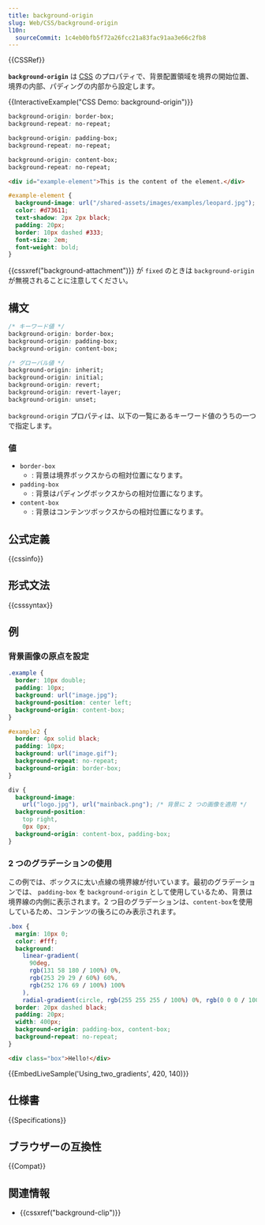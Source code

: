 ```yaml
---
title: background-origin
slug: Web/CSS/background-origin
l10n:
  sourceCommit: 1c4eb0bfb5f72a26fcc21a83fac91aa3e66c2fb8
---
```


{{CSSRef}}

**`background-origin`** は [CSS](/ja/docs/Web/CSS) のプロパティで、背景配置領域を境界の開始位置、境界の内部、パディングの内部から設定します。

{{InteractiveExample("CSS Demo: background-origin")}}

```css interactive-example-choice
background-origin: border-box;
background-repeat: no-repeat;
```

```css interactive-example-choice
background-origin: padding-box;
background-repeat: no-repeat;
```

```css interactive-example-choice
background-origin: content-box;
background-repeat: no-repeat;
```

```html interactive-example
<div id="example-element">This is the content of the element.</div>
```

```css interactive-example
#example-element {
  background-image: url("/shared-assets/images/examples/leopard.jpg");
  color: #d73611;
  text-shadow: 2px 2px black;
  padding: 20px;
  border: 10px dashed #333;
  font-size: 2em;
  font-weight: bold;
}
```

{{cssxref("background-attachment")}} が `fixed` のときは `background-origin` が無視されることに注意してください。

## 構文

```css
/* キーワード値 */
background-origin: border-box;
background-origin: padding-box;
background-origin: content-box;

/* グローバル値 */
background-origin: inherit;
background-origin: initial;
background-origin: revert;
background-origin: revert-layer;
background-origin: unset;
```

`background-origin` プロパティは、以下の一覧にあるキーワード値のうちの一つで指定します。

### 値

- `border-box`
  - : 背景は境界ボックスからの相対位置になります。
- `padding-box`
  - : 背景はパディングボックスからの相対位置になります。
- `content-box`
  - : 背景はコンテンツボックスからの相対位置になります。

## 公式定義

{{cssinfo}}

## 形式文法

{{csssyntax}}

## 例

### 背景画像の原点を設定

```css
.example {
  border: 10px double;
  padding: 10px;
  background: url("image.jpg");
  background-position: center left;
  background-origin: content-box;
}
```

```css
#example2 {
  border: 4px solid black;
  padding: 10px;
  background: url("image.gif");
  background-repeat: no-repeat;
  background-origin: border-box;
}
```

```css
div {
  background-image:
    url("logo.jpg"), url("mainback.png"); /* 背景に 2 つの画像を適用 */
  background-position:
    top right,
    0px 0px;
  background-origin: content-box, padding-box;
}
```

### 2 つのグラデーションの使用

この例では、ボックスに太い点線の境界線が付いています。最初のグラデーションでは、 `padding-box` を `background-origin` として使用しているため、背景は境界線の内側に表示されます。2 つ目のグラデーションは、`content-box`を使用しているため、コンテンツの後ろにのみ表示されます。

```css
.box {
  margin: 10px 0;
  color: #fff;
  background:
    linear-gradient(
      90deg,
      rgb(131 58 180 / 100%) 0%,
      rgb(253 29 29 / 60%) 60%,
      rgb(252 176 69 / 100%) 100%
    ),
    radial-gradient(circle, rgb(255 255 255 / 100%) 0%, rgb(0 0 0 / 100%) 28%);
  border: 20px dashed black;
  padding: 20px;
  width: 400px;
  background-origin: padding-box, content-box;
  background-repeat: no-repeat;
}
```

```html
<div class="box">Hello!</div>
```

{{EmbedLiveSample('Using_two_gradients', 420, 140)}}

## 仕様書

{{Specifications}}

## ブラウザーの互換性

{{Compat}}

## 関連情報

- {{cssxref("background-clip")}}
